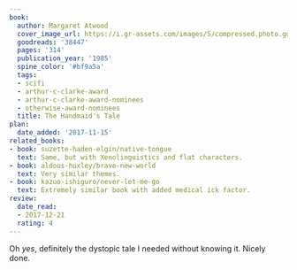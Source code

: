 ```yaml
---
book:
  author: Margaret Atwood
  cover_image_url: https://i.gr-assets.com/images/S/compressed.photo.goodreads.com/books/1578028274l/38447._SY475_.jpg
  goodreads: '38447'
  pages: '314'
  publication_year: '1985'
  spine_color: '#bf9a5a'
  tags:
  - scifi
  - arthur-c-clarke-award
  - arthur-c-clarke-award-nominees
  - otherwise-award-nominees
  title: The Handmaid's Tale
plan:
  date_added: '2017-11-15'
related_books:
- book: suzette-haden-elgin/native-tongue
  text: Same, but with Xenolinguistics and flat characters.
- book: aldous-huxley/brave-new-world
  text: Very similar themes.
- book: kazuo-ishiguro/never-let-me-go
  text: Extremely similar book with added medical ick factor.
review:
  date_read:
  - 2017-12-21
  rating: 4
---
```


Oh *yes*, definitely the dystopic tale I needed without knowing it. Nicely done.
